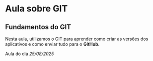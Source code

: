 # Aula sobre GIT 
## Fundamentos do GIT 

Nesta aula, utilizamos o GIT para aprender como criar as versões dos aplicativos e como enviar tudo para o **GitHub**.

Aula do dia *25/08/2025*